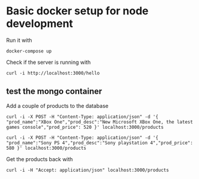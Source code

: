 # Basic docker setup for node development

Run it with

```
docker-compose up
```

Check if the server is running with

```
curl -i http://localhost:3000/hello
```

## test the mongo container

Add a couple of products to the database

```
curl -i -X POST -H "Content-Type: application/json" -d '{ "prod_name":"XBox One","prod_desc":"New Microsoft XBox One, the latest games console","prod_price": 520 }' localhost:3000/products

curl -i -X POST -H "Content-Type: application/json" -d '{ "prod_name":"Sony PS 4","prod_desc":"Sony playstation 4","prod_price": 580 }' localhost:3000/products
```

Get the products back with

```
curl -i -H "Accept: application/json" localhost:3000/products
```
